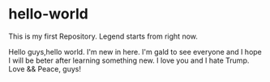 # hello-world
This is my first Repository.  Legend starts from right now.


Hello guys,hello world.
I'm new in here. I'm gald to see everyone and I hope I will be beter after learning something new.
I love you and I hate Trump.
Love && Peace, guys!
